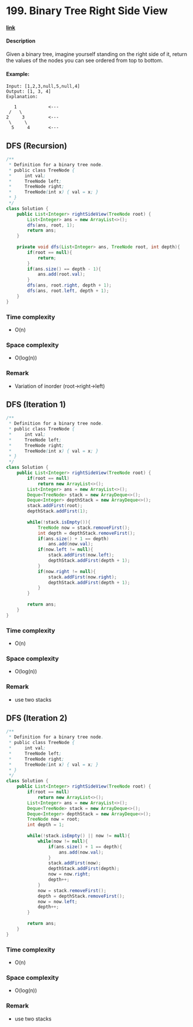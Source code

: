 # 199. Binary Tree Right Side View

#### [link](https://leetcode.com/problems/binary-tree-right-side-view/)

#### Description
Given a binary tree, imagine yourself standing on the right side of it, return the values of the nodes you can see ordered from top to bottom.

#### Example:
```
Input: [1,2,3,null,5,null,4]
Output: [1, 3, 4]
Explanation:

   1            <---
 /   \
2     3         <---
 \     \
  5     4       <---
```

## DFS (Recursion)
```java
/**
 * Definition for a binary tree node.
 * public class TreeNode {
 *     int val;
 *     TreeNode left;
 *     TreeNode right;
 *     TreeNode(int x) { val = x; }
 * }
 */
class Solution {
    public List<Integer> rightSideView(TreeNode root) {
        List<Integer> ans = new ArrayList<>();
        dfs(ans, root, 1);
        return ans;
    }
    
    private void dfs(List<Integer> ans, TreeNode root, int depth){
        if(root == null){
            return;
        }
        if(ans.size() == depth - 1){
            ans.add(root.val);
        }
        dfs(ans, root.right, depth + 1);
        dfs(ans, root.left, depth + 1);
    }
}
```
### Time complexity
* O(n)
### Space complexity
* O(log(n))
### Remark
* Variation of inorder (root->right->left)

## DFS (Iteration 1)
```java
/**
 * Definition for a binary tree node.
 * public class TreeNode {
 *     int val;
 *     TreeNode left;
 *     TreeNode right;
 *     TreeNode(int x) { val = x; }
 * }
 */
class Solution {
    public List<Integer> rightSideView(TreeNode root) {
        if(root == null)
            return new ArrayList<>();
        List<Integer> ans = new ArrayList<>();
        Deque<TreeNode> stack = new ArrayDeque<>();
        Deque<Integer> depthStack = new ArrayDeque<>();
        stack.addFirst(root);
        depthStack.addFirst(1);
        
        while(!stack.isEmpty()){
            TreeNode now = stack.removeFirst();
            int depth = depthStack.removeFirst();
            if(ans.size() + 1 == depth)
                ans.add(now.val);
            if(now.left != null){
                stack.addFirst(now.left);
                depthStack.addFirst(depth + 1);
            }
            if(now.right != null){
                stack.addFirst(now.right);
                depthStack.addFirst(depth + 1);
            }
        }
        
        return ans;
    }
}
```
### Time complexity
* O(n)
### Space complexity
* O(log(n))
### Remark
* use two stacks

## DFS (Iteration 2)
```java
/**
 * Definition for a binary tree node.
 * public class TreeNode {
 *     int val;
 *     TreeNode left;
 *     TreeNode right;
 *     TreeNode(int x) { val = x; }
 * }
 */
class Solution {
    public List<Integer> rightSideView(TreeNode root) {
        if(root == null)
            return new ArrayList<>();
        List<Integer> ans = new ArrayList<>();
        Deque<TreeNode> stack = new ArrayDeque<>();
        Deque<Integer> depthStack = new ArrayDeque<>();
        TreeNode now = root;
        int depth = 1;
        
        while(!stack.isEmpty() || now != null){
            while(now != null){
                if(ans.size() + 1 == depth){
                    ans.add(now.val);
                }
                stack.addFirst(now);
                depthStack.addFirst(depth);
                now = now.right;
                depth++;
            }
            now = stack.removeFirst();
            depth = depthStack.removeFirst();
            now = now.left;
            depth++;
        }
        
        return ans;
    }
}
```
### Time complexity
* O(n)
### Space complexity
* O(log(n))
### Remark
* use two stacks